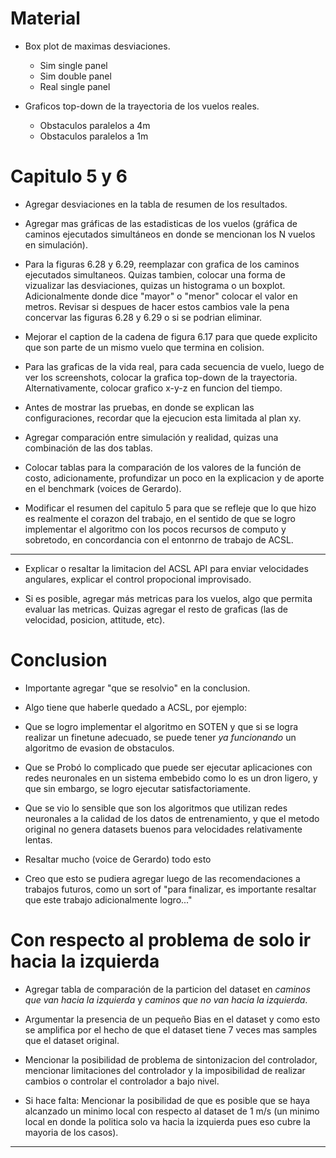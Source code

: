 # Material

- Box plot de maximas desviaciones.

  - Sim single panel
  - Sim double panel
  - Real single panel

- Graficos top-down de la trayectoria de los vuelos reales.

  - Obstaculos paralelos a 4m
  - Obstaculos paralelos a 1m

# Capitulo 5 y 6

- Agregar desviaciones en la tabla de resumen de los resultados.

- Agregar mas gráficas de las estadisticas de los vuelos (gráfica de caminos ejecutados simultáneos en donde se mencionan los N vuelos en simulación).

- Para la figuras 6.28 y 6.29, reemplazar con grafica de los caminos ejecutados simultaneos. Quizas tambien, colocar una forma de vizualizar las desviaciones, quizas un histograma o un boxplot. Adicionalmente donde dice "mayor" o "menor" colocar el valor en metros. Revisar si despues de hacer estos cambios vale la pena concervar las figuras 6.28 y 6.29 o si se podrian eliminar.

- Mejorar el caption de la cadena de figura 6.17 para que quede explicito que son parte de un mismo vuelo que termina en colision.

- Para las graficas de la vida real, para cada secuencia de vuelo, luego de ver los screenshots, colocar la grafica top-down de la trayectoria. Alternativamente, colocar grafico x-y-z en funcion del tiempo.

- Antes de mostrar las pruebas, en donde se explican las configuraciones, recordar que la ejecucion esta limitada al plan xy.

- Agregar comparación entre simulación y realidad, quizas una combinación de las dos tablas.

- Colocar tablas para la comparación de los valores de la función de costo, adicionamente, profundizar un poco en la explicacion y de aporte en el benchmark (voices de Gerardo).

- Modificar el resumen del capitulo 5 para que se refleje que lo que hizo es realmente el corazon del trabajo, en el sentido de que se logro implementar el algoritmo con los pocos recursos de computo y sobretodo, en concordancia con el entonrno de trabajo de ACSL.

---

- Explicar o resaltar la limitacion del ACSL API para enviar velocidades angulares, explicar el control propocional improvisado.

- Si es posible, agregar más metricas para los vuelos, algo que permita evaluar las metricas. Quizas agregar el resto de graficas (las de velocidad, posicion, attitude, etc).

# Conclusion

- Importante agregar "que se resolvio" en la conclusion.

- Algo tiene que haberle quedado a ACSL, por ejemplo:

- Que se logro implementar el algoritmo en SOTEN y que si se logra realizar un finetune adecuado, se puede tener _ya funcionando_ un algoritmo de evasion de obstaculos.

- Que se Probó lo complicado que puede ser ejecutar aplicaciones con redes neuronales en un sistema embebido como lo es un dron ligero, y que sin embargo, se logro ejecutar satisfactoriamente.

- Que se vio lo sensible que son los algoritmos que utilizan redes neuronales a la calidad de los datos de entrenamiento, y que el metodo original no genera datasets buenos para velocidades relativamente lentas.

- Resaltar mucho (voice de Gerardo) todo esto

- Creo que esto se pudiera agregar luego de las recomendaciones a trabajos futuros, como un sort of "para finalizar, es importante resaltar que este trabajo adicionalmente logro..."

# Con respecto al problema de solo ir hacia la izquierda

- Agregar tabla de comparación de la particion del dataset en _caminos que van hacia la izquierda_ y _caminos que no van hacia la izquierda_.

- Argumentar la presencia de un pequeño Bias en el dataset y como esto se amplifica por el hecho de que el dataset tiene 7 veces mas samples que el dataset original.

- Mencionar la posibilidad de problema de sintonizacion del controlador, mencionar limitaciones del controlador y la imposibilidad de realizar cambios o controlar el controlador a bajo nivel.

- Si hace falta: Mencionar la posibilidad de que es posible que se haya alcanzado un minimo local con respecto al dataset de 1 m/s (un minimo local en donde la politica solo va hacia la izquierda pues eso cubre la mayoria de los casos).

---
